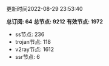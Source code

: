 更新时间2022-08-29 23:53:40

**总订阅: 64**
**总节点: 9212**
**有效节点: 1972**
- ss节点: 236
- trojan节点: 118
- v2ray节点: 1612
- ssr节点: 6
